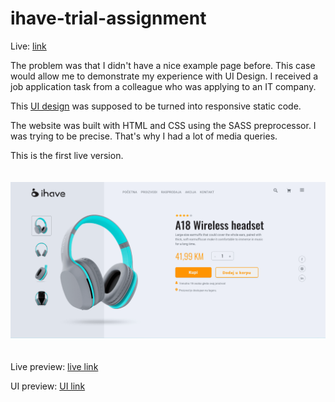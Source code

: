 # ihave-trial-assignment

Live: [link](https://landingpage-5e1bb.web.app/)

The problem was that I didn't have a nice example page before.
This case would allow me to demonstrate my experience with UI Design.
I received a job application task from a colleague who was applying to an IT company.

This [UI design](https://xd.adobe.com/view/cc089ff2-1c63-4827-a6fb-814127340eb0-995b/specs/) was supposed to be turned into responsive static code.

The website was built with HTML and CSS using the SASS preprocessor. I was trying to be precise.
That's why I had a lot of media queries.

This is the first live version.
<br>
<br>
<br>
![User page](./assets/images/landing-page.png)
<br>
<br>
<br>
Live preview: [live link](https://landingpage-5e1bb.web.app/)

UI preview: [UI link](https://xd.adobe.com/view/cc089ff2-1c63-4827-a6fb-814127340eb0-995b/specs/)
